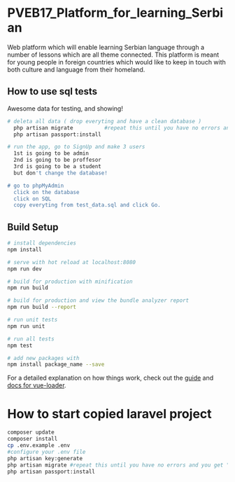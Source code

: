 # PVEB17_Platform_for_learning_Serbian
Web platform which will enable learning Serbian language through a number of lessons which are all theme connected. This platform is meant for young people in foreign countries which would like to keep in touch with both culture and language from their homeland. 
## How to use sql tests
Awesome data for testing, and showing!


``` bash
# deleta all data ( drop everyting and have a clean database )   
  php artisan migrate          #repeat this until you have no errors and you get "nothing to migrate"
  php artisan passport:install  

# run the app, go to SignUp and make 3 users
  1st is going to be admin
  2nd is going to be proffesor 
  3rd is going to be a student
  but don't change the database!

# go to phpMyAdmin
  click on the database
  click on SQL
  copy everyting from test_data.sql and click Go.

```



## Build Setup

``` bash
# install dependencies
npm install

# serve with hot reload at localhost:8080
npm run dev

# build for production with minification
npm run build

# build for production and view the bundle analyzer report
npm run build --report

# run unit tests
npm run unit

# run all tests
npm test

# add new packages with 
npm install package_name --save
```






For a detailed explanation on how things work, check out the [guide](http://vuejs-templates.github.io/webpack/) and [docs for vue-loader](http://vuejs.github.io/vue-loader).

# How to start copied laravel project
``` bash
composer update  
composer install  
cp .env.example .env  
#configure your .env file  
php artisan key:generate  
php artisan migrate #repeat this until you have no errors and you get "nothing to migrate" message *up to 25 times :( *
php artisan passport:install  
```

